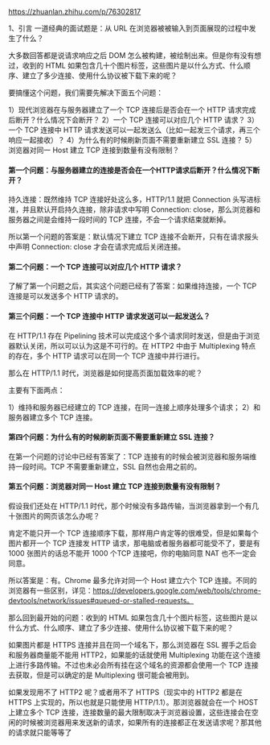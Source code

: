 https://zhuanlan.zhihu.com/p/76302817

1、引言
一道经典的面试题是：从 URL 在浏览器被被输入到页面展现的过程中发生了什么？

大多数回答都是说请求响应之后 DOM 怎么被构建，被绘制出来。但是你有没有想过，收到的 HTML 如果包含几十个图片标签，这些图片是以什么方式、什么顺序、建立了多少连接、使用什么协议被下载下来的呢？

要搞懂这个问题，我们需要先解决下面五个问题：

1）现代浏览器在与服务器建立了一个 TCP 连接后是否会在一个 HTTP 请求完成后断开？什么情况下会断开？
2）一个 TCP 连接可以对应几个 HTTP 请求？
3）一个 TCP 连接中 HTTP 请求发送可以一起发送么（比如一起发三个请求，再三个响应一起接收）？
4）为什么有的时候刷新页面不需要重新建立 SSL 连接？
5）浏览器对同一 Host 建立 TCP 连接到数量有没有限制？


#### 第一个问题：与服务器建立的连接是否会在一个HTTP请求后断开？什么情况下断开？

持久连接：既然维持 TCP 连接好处这么多，HTTP/1.1 就把 Connection 头写进标准，并且默认开启持久连接，除非请求中写明 Connection: close，那么浏览器和服务器之间是会维持一段时间的 TCP 连接，不会一个请求结束就断掉。

所以第一个问题的答案是：默认情况下建立 TCP 连接不会断开，只有在请求报头中声明 Connection: close 才会在请求完成后关闭连接。

#### 第二个问题：一个 TCP 连接可以对应几个 HTTP 请求？

了解了第一个问题之后，其实这个问题已经有了答案：如果维持连接，一个 TCP 连接是可以发送多个 HTTP 请求的。

#### 第三个问题：一个 TCP 连接中 HTTP 请求发送可以一起发送么？

在 HTTP/1.1 存在 Pipelining 技术可以完成这个多个请求同时发送，但是由于浏览器默认关闭，所以可以认为这是不可行的。在 HTTP2 中由于 Multiplexing 特点的存在，多个 HTTP 请求可以在同一个 TCP 连接中并行进行。

那么在 HTTP/1.1 时代，浏览器是如何提高页面加载效率的呢？

主要有下面两点：

1）维持和服务器已经建立的 TCP 连接，在同一连接上顺序处理多个请求；
2）和服务器建立多个 TCP 连接。

#### 第四个问题：为什么有的时候刷新页面不需要重新建立 SSL 连接？

在第一个问题的讨论中已经有答案了：TCP 连接有的时候会被浏览器和服务端维持一段时间。TCP 不需要重新建立，SSL 自然也会用之前的。

#### 第五个问题：浏览器对同一 Host 建立 TCP 连接到数量有没有限制？

假设我们还处在 HTTP/1.1 时代，那个时候没有多路传输，当浏览器拿到一个有几十张图片的网页该怎么办呢？

肯定不能只开一个 TCP 连接顺序下载，那样用户肯定等的很难受，但是如果每个图片都开一个 TCP 连接发 HTTP 请求，那电脑或者服务器都可能受不了，要是有 1000 张图片的话总不能开 1000 个TCP 连接吧，你的电脑同意 NAT 也不一定会同意。

所以答案是：有。Chrome 最多允许对同一个 Host 建立六个 TCP 连接。不同的浏览器有一些区别，详见：https://developers.google.com/web/tools/chrome-devtools/network/issues#queued-or-stalled-requests。

那么回到最开始的问题：收到的 HTML 如果包含几十个图片标签，这些图片是以什么方式、什么顺序、建立了多少连接、使用什么协议被下载下来的呢？

如果图片都是 HTTPS 连接并且在同一个域名下，那么浏览器在 SSL 握手之后会和服务器商量能不能用 HTTP2，如果能的话就使用 Multiplexing 功能在这个连接上进行多路传输。不过也未必会所有挂在这个域名的资源都会使用一个 TCP 连接去获取，但是可以确定的是 Multiplexing 很可能会被用到。

如果发现用不了 HTTP2 呢？或者用不了 HTTPS（现实中的 HTTP2 都是在 HTTPS 上实现的，所以也就是只能使用 HTTP/1.1）。那浏览器就会在一个 HOST 上建立多个 TCP 连接，连接数量的最大限制取决于浏览器设置，这些连接会在空闲的时候被浏览器用来发送新的请求，如果所有的连接都正在发送请求呢？那其他的请求就只能等等了